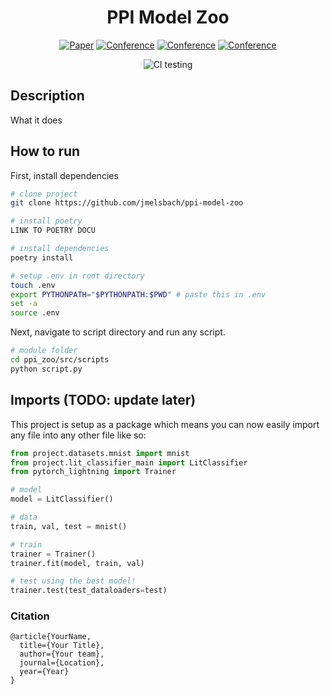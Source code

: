 <div align="center">    
 
# PPI Model Zoo     

[![Paper](http://img.shields.io/badge/paper-arxiv.1001.2234-B31B1B.svg)]()
[![Conference](http://img.shields.io/badge/NeurIPS-2019-4b44ce.svg)]()
[![Conference](http://img.shields.io/badge/ICLR-2019-4b44ce.svg)]()
[![Conference](http://img.shields.io/badge/AnyConference-year-4b44ce.svg)]()  
<!--
ARXIV   
[![Paper](http://img.shields.io/badge/arxiv-math.co:1480.1111-B31B1B.svg)](https://www.nature.com/articles/nature14539)
-->
![CI testing](https://github.com/PyTorchLightning/deep-learning-project-template/workflows/CI%20testing/badge.svg?branch=master&event=push)


<!--  
Conference   
-->   
</div>
 
## Description   
What it does   

## How to run   
First, install dependencies   
```bash
# clone project   
git clone https://github.com/jmelsbach/ppi-model-zoo

# install poetry
LINK TO POETRY DOCU

# install dependencies 
poetry install

# setup .env in root directory
touch .env
export PYTHONPATH="$PYTHONPATH:$PWD" # paste this in .env
set -a
source .env

 ```   
 Next, navigate to script directory and run any script.   
 ```bash
# module folder
cd ppi_zoo/src/scripts
python script.py

```

## Imports (TODO: update later)
This project is setup as a package which means you can now easily import any file into any other file like so:
```python
from project.datasets.mnist import mnist
from project.lit_classifier_main import LitClassifier
from pytorch_lightning import Trainer

# model
model = LitClassifier()

# data
train, val, test = mnist()

# train
trainer = Trainer()
trainer.fit(model, train, val)

# test using the best model!
trainer.test(test_dataloaders=test)
```

### Citation   
```
@article{YourName,
  title={Your Title},
  author={Your team},
  journal={Location},
  year={Year}
}
```   